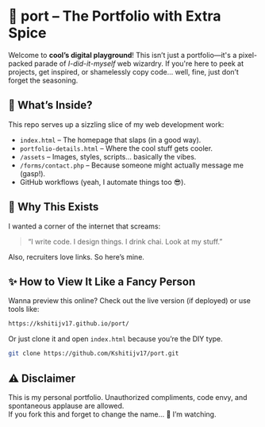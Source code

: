 # 🧂 port – The Portfolio with Extra Spice

Welcome to **cool’s digital playground**! This isn’t just a portfolio—it's a pixel-packed parade of *I-did-it-myself* web wizardry. If you're here to peek at projects, get inspired, or shamelessly copy code... well, fine, just don’t forget the seasoning.

## 🍕 What’s Inside?

This repo serves up a sizzling slice of my web development work:
- `index.html` – The homepage that slaps (in a good way).
- `portfolio-details.html` – Where the cool stuff gets cooler.
- `/assets` – Images, styles, scripts… basically the vibes.
- `/forms/contact.php` – Because someone might actually message me (gasp!).
- GitHub workflows (yeah, I automate things too 😎).

## 🚀 Why This Exists

I wanted a corner of the internet that screams:  
> “I write code. I design things. I drink chai. Look at my stuff.”

Also, recruiters love links. So here’s mine.

## ✨ How to View It Like a Fancy Person

Wanna preview this online? Check out the live version (if deployed) or use tools like:

```bash
https://kshitijv17.github.io/port/
```

Or just clone it and open `index.html` because you’re the DIY type.

```bash
git clone https://github.com/Kshitijv17/port.git
```

## ⚠️ Disclaimer

This is my personal portfolio. Unauthorized compliments, code envy, and spontaneous applause are allowed.  
If you fork this and forget to change the name… 👀 I’m watching.
